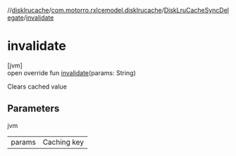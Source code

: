 //[disklrucache](../../../index.md)/[com.motorro.rxlcemodel.disklrucache](../index.md)/[DiskLruCacheSyncDelegate](index.md)/[invalidate](invalidate.md)

# invalidate

[jvm]\
open override fun [invalidate](invalidate.md)(params: String)

Clears cached value

## Parameters

jvm

| | |
|---|---|
| params | Caching key |
